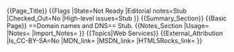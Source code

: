 {{Page_Title}}
{{Flags
|State=Not Ready
|Editorial notes=Stub
|Checked_Out=No
|High-level issues=Stub
}}
{{Summary_Section}}
{{Basic Page}}
==Domain names and DNS==
Stub.
{{Notes_Section
|Usage=
|Notes=
|Import_Notes=
}}
{{Topics|Web Services}}
{{External_Attribution
|Is_CC-BY-SA=No
|MDN_link=
|MSDN_link=
|HTML5Rocks_link=
}}